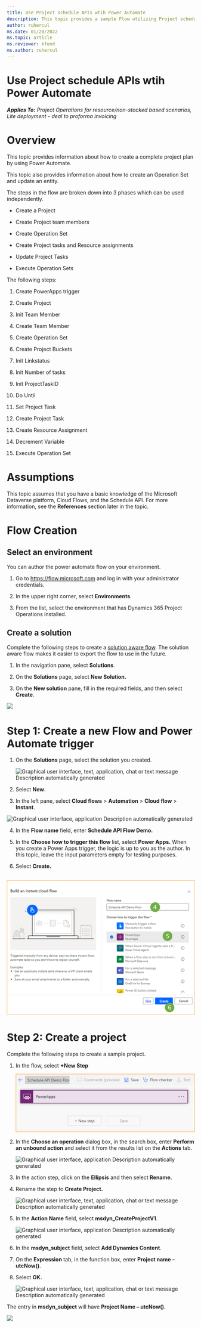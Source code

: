```yaml
---
title: Use Project schedule APIs wtih Power Automate
description: This topic provides a sample Flow utilizing Project schedule APIs .
author: ruhercul
ms.date: 01/20/2022
ms.topic: article
ms.reviewer: kfend 
ms.author: ruhercul
---
```


# Use Project schedule APIs wtih Power Automate

_**Applies To:** Project Operations for resource/non-stocked based scenarios, Lite deployment - deal to proforma invoicing_


Overview
========

This topic provides information about how to create a complete project plan by
using Power Automate.

This topic also provides information about how to create an Operation Set and
update an entity.

The steps in the flow are broken down into 3 phases which can be used
independently.

-   Create a Project

-   Create Project team members

-   Create Operation Set

-   Create Project tasks and Resource assignments

-   Update Project Tasks

-   Execute Operation Sets

The following steps:

1.  Create PowerApps trigger

2.  Create Project

3.  Init Team Member

4.  Create Team Member

5.  Create Operation Set

6.  Create Project Buckets

7.  Init Linkstatus

8.  Init Number of tasks

9.  Init ProjectTaskID

10. Do Until

11. Set Project Task

12. Create Project Task

13. Create Resource Assignment

14. Decrement Variable

15. Execute Operation Set

Assumptions
===========

This topic assumes that you have a basic knowledge of the Microsoft Dataverse
platform, Cloud Flows, and the Schedule API. For more information, see the
**References** section later in the topic.

Flow Creation
=============

Select an environment
---------------------

You can author the power automate flow on your environment.

1.  Go to https://flow.microsoft.com and log in with your administrator
    credentials.

2.  In the upper right corner, select **Environments**.

3.  From the list, select the environment that has Dynamics 365 Project
    Operations installed.

Create a solution
-----------------

Complete the following steps to create a [solution aware
flow](https://docs.microsoft.com/en-us/power-automate/overview-solution-flows).
The solution aware flow makes it easier to export the flow to use in the future.

1.  In the navigation pane, select **Solutions**.

2.  On the **Solutions** page, select **New Solution.**

3.  On the **New solution** pane, fill in the required fields, and then select
    **Create**.

![](media/fd2a44ffd815beb6fb5c609607627bfa.png)


Step 1: Create a new Flow and Power Automate trigger
=========================

1.  On the **Solutions** page, select the solution you created.

    ![Graphical user interface, text, application, chat or text message Description automatically generated](media/9bb6481233dcf79f593f292ca92916a9.png)

2.  Select **New**.

3.  In the left pane, select **Cloud flows** \> **Automation** \> **Cloud flow**
    \> **Instant**.

![Graphical user interface, application Description automatically generated](media/8815fa1fa5b32db8a33669c9b7a65713.png)

4.  In the **Flow name** field, enter **Schedule API Flow Demo.**


5.  In the **Choose how to trigger this flow** list, select **Power Apps.** When
    you create a Power Apps trigger, the logic is up to you as the author. In
    this topic, leave the input parameters empty for testing purposes.

6.  Select **Create.**

![./media/powerautomatetrigger.png](./media/powerautomatetrigger.png)
----------------------------------------

Step 2: Create a project 
=========================

Complete the following steps to create a sample project.

1.  In the flow, select **+New Step**

    ![New Flow Step](media/newstep.png)

2.  In the **Choose an operation** dialog box, in the search box, enter
    **Perform an unbound action** and select it from the results list on the
    **Actions** tab.

    ![Graphical user interface, application Description automatically generated](media/3eb264bb41af8a815bdab662496d62bb.png)

3.  In the action step, click on the **Ellipsis** and then select **Rename.**

4.  Rename the step to **Create Project.**

    ![Graphical user interface, text, application, chat or text message Description automatically generated](media/e55f4a26c7adb985aebb164fedd7c986.png)

5.  In the **Action Name** field, select **msdyn_CreateProjectV1**.

    ![Graphical user interface, application Description automatically generated](media/42f5721f13583915e0b54c849047138a.png)

6.  In the **msdyn_subject** field, select **Add Dynamics Content**.

7.  On the **Expression** tab, in the function box, enter **Project name –
    utcNow()**.

8.  Select **OK.**

    ![Graphical user interface, text, application, chat or text message Description automatically generated](media/eaced80b4c2349f1840b965bd7c68c3e.png)

The entry in **msdyn_subject** will have **Project Name – utcNow().**

![](media/ced44e1e67fc8bfba3670a3eac062241.png)


